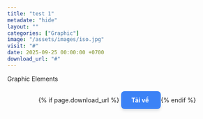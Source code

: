 ```yaml
---
title: "test 1"
metadate: "hide"
layout: ""
categories: ["Graphic"]
image: "/assets/images/iso.jpg"
visit: "#"
date: 2025-09-25 00:00:00 +0700
download_url: "#"
---
```


Graphic Elements

<div style="text-align: center; margin-top: 2rem;">
    {% if page.download_url %}
    <a href="{{ page.download_url }}" class="btn" style="
        background-color: #3B82F6; /* Blue-500 */
        color: white;
        padding: 0.75rem 1.5rem;
        border-radius: 0.5rem;
        text-decoration: none;
        font-weight: bold;
        transition: background-color 0.3s;
        box-shadow: 0 4px 6px rgba(0, 0, 0, 0.1);
    ">
        <i class="fas fa-download"></i> Tải về
    </a>
    {% endif %}
</div>
